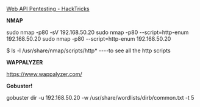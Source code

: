[Web API Pentesting - HackTricks](https://book.hacktricks.xyz/network-services-pentesting/pentesting-web/web-api-pentesting)

**NMAP**

sudo nmap -p80  -sV 192.168.50.20
sudo nmap -p80 --script=http-enum 192.168.50.20
sudo nmap -p80 --script=http-enum 192.168.50.20

$ ls -l /usr/share/nmap/scripts/http*                                     ----to see all the http scripts

**WAPPALYZER**

https://www.wappalyzer.com/

**Gobuster!**

gobuster dir -u 192.168.50.20 -w /usr/share/wordlists/dirb/common.txt -t 5


